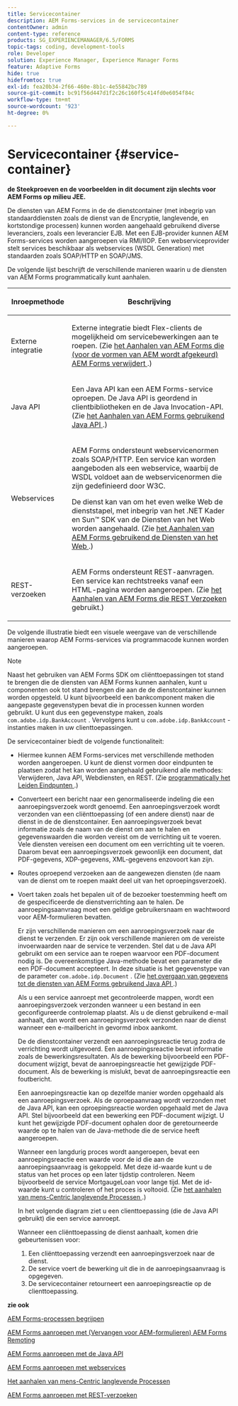 ```yaml
---
title: Servicecontainer
description: AEM Forms-services in de servicecontainer
contentOwner: admin
content-type: reference
products: SG_EXPERIENCEMANAGER/6.5/FORMS
topic-tags: coding, development-tools
role: Developer
solution: Experience Manager, Experience Manager Forms
feature: Adaptive Forms
hide: true
hidefromtoc: true
exl-id: fea20b34-2f66-460e-8b1c-4e55842bc789
source-git-commit: bc91f56d447d1f2c26c160f5c414fd0e6054f84c
workflow-type: tm+mt
source-wordcount: '923'
ht-degree: 0%

---
```


# Servicecontainer {#service-container}

**de Steekproeven en de voorbeelden in dit document zijn slechts voor AEM Forms op milieu JEE.**

De diensten van AEM Forms in de de dienstcontainer (met inbegrip van standaarddiensten zoals de dienst van de Encryptie, langlevende, en kortstondige processen) kunnen worden aangehaald gebruikend diverse leveranciers, zoals een leverancier EJB. Met een EJB-provider kunnen AEM Forms-services worden aangeroepen via RMI/IIOP. Een webserviceprovider stelt services beschikbaar als webservices (WSDL Generation) met standaarden zoals SOAP/HTTP en SOAP/JMS.

De volgende lijst beschrijft de verschillende manieren waarin u de diensten van AEM Forms programmatically kunt aanhalen.

<table>
 <thead>
  <tr>
   <th><p>Inroepmethode</p></th>
   <th><p>Beschrijving</p></th>
  </tr>
 </thead>
 <tbody>
  <tr>
   <td><p>Externe integratie</p></td>
   <td><p>Externe integratie biedt Flex-clients de mogelijkheid om servicebewerkingen aan te roepen. (Zie <a href="/help/forms/developing/invoking-aem-forms-using-remoting.md#invoking-aem-forms-using-remoting"> het Aanhalen van AEM Forms die (voor de vormen van AEM wordt afgekeurd) AEM Forms verwijdert </a>.)</p></td>
  </tr>
  <tr>
   <td><p>Java API</p></td>
   <td><p>Een Java API kan een AEM Forms-service oproepen. De Java API is geordend in clientbibliotheken en de Java Invocation-API. (Zie <a href="/help/forms/developing/invoking-aem-forms-using-java.md#invoking-aem-forms-using-the-java-api"> het Aanhalen van AEM Forms gebruikend Java API </a>.)</p></td>
  </tr>
  <tr>
   <td><p>Webservices</p></td>
   <td><p>AEM Forms ondersteunt webservicenormen zoals SOAP/HTTP. Een service kan worden aangeboden als een webservice, waarbij de WSDL voldoet aan de webservicenormen die zijn gedefinieerd door W3C.</p><p>De dienst kan van om het even welke Web de dienststapel, met inbegrip van het .NET Kader en Sun™ SDK van de Diensten van het Web worden aangehaald. (Zie <a href="/help/forms/developing/invoking-aem-forms-using-web.md#invoking-aem-forms-using-web-services"> het Aanhalen van AEM Forms gebruikend de Diensten van het Web </a>.)</p></td>
  </tr>
  <tr>
   <td><p>REST-verzoeken</p></td>
   <td><p>AEM Forms ondersteunt REST-aanvragen. Een service kan rechtstreeks vanaf een HTML-pagina worden aangeroepen. (Zie <a href="/help/forms/developing/invoking-aem-forms-using-rest.md#invoking-aem-forms-using-rest-requests"> het Aanhalen van AEM Forms die REST Verzoeken </a> gebruikt.)</p></td>
  </tr>
 </tbody>
</table>

De volgende illustratie biedt een visuele weergave van de verschillende manieren waarop AEM Forms-services via programmacode kunnen worden aangeroepen.

>[!NOTE]
>
>Naast het gebruiken van AEM Forms SDK om cliënttoepassingen tot stand te brengen die de diensten van AEM Forms kunnen aanhalen, kunt u componenten ook tot stand brengen die aan de de dienstcontainer kunnen worden opgesteld. U kunt bijvoorbeeld een bankcomponent maken die aangepaste gegevenstypen bevat die in processen kunnen worden gebruikt. U kunt dus een gegevenstype maken, zoals `com.adobe.idp.BankAccount` . Vervolgens kunt u `com.adobe.idp.BankAccount` -instanties maken in uw clienttoepassingen.

De servicecontainer biedt de volgende functionaliteit:

* Hiermee kunnen AEM Forms-services met verschillende methoden worden aangeroepen. U kunt de dienst vormen door eindpunten te plaatsen zodat het kan worden aangehaald gebruikend alle methodes: Verwijderen, Java API, Webdiensten, en REST. (Zie [ programmatically het Leiden Eindpunten ](/help/forms/developing/programmatically-endpoints.md#programmatically-managing-endpoints).)
* Converteert een bericht naar een genormaliseerde indeling die een aanroepingsverzoek wordt genoemd. Een aanroepingsverzoek wordt verzonden van een cliënttoepassing (of een andere dienst) naar de dienst in de de dienstcontainer. Een aanroepingsverzoek bevat informatie zoals de naam van de dienst om aan te halen en gegevenswaarden die worden vereist om de verrichting uit te voeren. Vele diensten vereisen een document om een verrichting uit te voeren. Daarom bevat een aanroepingsverzoek gewoonlijk een document, dat PDF-gegevens, XDP-gegevens, XML-gegevens enzovoort kan zijn.
* Routes oproepend verzoeken aan de aangewezen diensten (de naam van de dienst om te roepen maakt deel uit van het oproepingsverzoek).
* Voert taken zoals het bepalen uit of de bezoeker toestemming heeft om de gespecificeerde de dienstverrichting aan te halen. De aanroepingsaanvraag moet een geldige gebruikersnaam en wachtwoord voor AEM-formulieren bevatten.

  Er zijn verschillende manieren om een aanroepingsverzoek naar de dienst te verzenden. Er zijn ook verschillende manieren om de vereiste invoerwaarden naar de service te verzenden. Stel dat u de Java API gebruikt om een service aan te roepen waarvoor een PDF-document nodig is. De overeenkomstige Java-methode bevat een parameter die een PDF-document accepteert. In deze situatie is het gegevenstype van de parameter `com.adobe.idp.Document` . (Zie [ het overgaan van gegevens tot de diensten van AEM Forms gebruikend Java API ](/help/forms/developing/invoking-aem-forms-using-java.md#passing-data-to-aem-forms-services-using-the-java-api).)

  Als u een service aanroept met gecontroleerde mappen, wordt een aanroepingsverzoek verzonden wanneer u een bestand in een geconfigureerde controlemap plaatst. Als u de dienst gebruikend e-mail aanhaalt, dan wordt een aanroepingsverzoek verzonden naar de dienst wanneer een e-mailbericht in gevormd inbox aankomt.

  De de dienstcontainer verzendt een aanroepingsreactie terug zodra de verrichting wordt uitgevoerd. Een aanroepingsreactie bevat informatie zoals de bewerkingsresultaten. Als de bewerking bijvoorbeeld een PDF-document wijzigt, bevat de aanroepingsreactie het gewijzigde PDF-document. Als de bewerking is mislukt, bevat de aanroepingsreactie een foutbericht.

  Een aanroepingsreactie kan op dezelfde manier worden opgehaald als een aanroepingsverzoek. Als de oproepaanvraag wordt verzonden met de Java API, kan een oproepingsreactie worden opgehaald met de Java API. Stel bijvoorbeeld dat een bewerking een PDF-document wijzigt. U kunt het gewijzigde PDF-document ophalen door de geretourneerde waarde op te halen van de Java-methode die de service heeft aangeroepen.

  Wanneer een langdurig proces wordt aangeroepen, bevat een aanroepingsreactie een waarde voor de id die aan de aanroepingsaanvraag is gekoppeld. Met deze id-waarde kunt u de status van het proces op een later tijdstip controleren. Neem bijvoorbeeld de service MortgaugeLoan voor lange tijd. Met de id-waarde kunt u controleren of het proces is voltooid. (Zie [ het aanhalen van mens-Centric langlevende Processen ](/help/forms/developing/invoking-human-centric-long-lived.md#invoking-human-centric-long-lived-processes).)

  In het volgende diagram ziet u een clienttoepassing (die de Java API gebruikt) die een service aanroept.

  Wanneer een cliënttoepassing de dienst aanhaalt, komen drie gebeurtenissen voor:

   1. Een cliënttoepassing verzendt een aanroepingsverzoek naar de dienst.
   1. De service voert de bewerking uit die in de aanroepingsaanvraag is opgegeven.
   1. De servicecontainer retourneert een aanroepingsreactie op de clienttoepassing.

**zie ook**

[AEM Forms-processen begrijpen](/help/forms/developing/aem-forms-processes.md#understanding-aem-forms-processes)

[AEM Forms aanroepen met (Vervangen voor AEM-formulieren) AEM Forms Remoting](/help/forms/developing/invoking-aem-forms-using-remoting.md#invoking-aem-forms-using-remoting)

[AEM Forms aanroepen met de Java API](/help/forms/developing/invoking-aem-forms-using-java.md#invoking-aem-forms-using-the-java-api)

[AEM Forms aanroepen met webservices](/help/forms/developing/invoking-aem-forms-using-web.md#invoking-aem-forms-using-web-services)

[Het aanhalen van mens-Centric langlevende Processen](/help/forms/developing/invoking-human-centric-long-lived.md#invoking-human-centric-long-lived-processes)

[AEM Forms aanroepen met REST-verzoeken](/help/forms/developing/invoking-aem-forms-using-rest.md#invoking-aem-forms-using-rest-requests)
